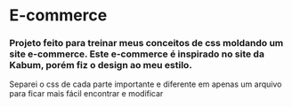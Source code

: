 # E-commerce

### Projeto feito para treinar meus conceitos de css moldando um site e-commerce. Este e-commerce é inspirado no site da Kabum, porém fiz o design ao meu estilo.

Separei o css de cada parte importante e diferente em apenas um arquivo para ficar mais fácil encontrar e modificar
